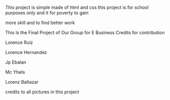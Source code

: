 This project is simple made of html and css this project is for school purposes only and it for poverty to gain

more skill and to find better work

This Is the Final Project of Our Group for E Business
Credits for contribution

Lorence Ruiz

Lorence Hernandez

Jp Ebalan

Mc Yhels

Lorenz Baltazar

credits to all pictures in this project
